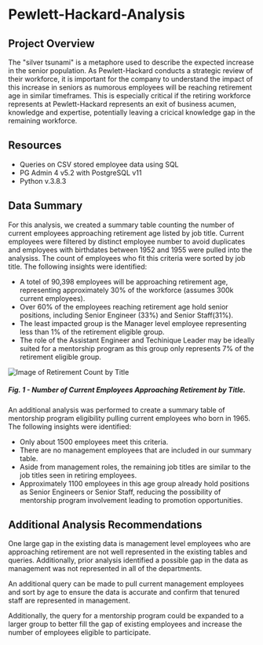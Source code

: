 # Pewlett-Hackard-Analysis

## Project Overview
The "silver tsunami" is a metaphore used to describe the expected increase in the senior population. As Pewlett-Hackard conducts a strategic review of their workforce, it is important for the company to understand the impact of this increase in seniors as numorous employees will be reaching retirement age in similar timeframes. This is especially critical if the retiring workforce represents at Pewlett-Hackard represents an exit of business acumen, knowledge and expertise, potentially leaving a cricical knowledge gap in the remaining workforce.

## Resources
- Queries on CSV stored employee data using SQL
- PG Admin 4 v5.2 with PostgreSQL v11
- Python v.3.8.3

## Data Summary
For this analysis, we created a summary table counting the number of current employees approaching retirement age listed by job title. Current employees were filtered by distinct employee number to avoid duplicates and employees with birthdates between 1952 and 1955 were pulled into the analysiss. The count of employees who fit this criteria were sorted by job title. The following insights were identified:
- A totel of 90,398 employees will be approaching retirement age, representing approximately 30% of the workforce (assumes 300k current employees).
- Over 60% of the employees reaching retirement age hold senior positions, including Senior Engineer (33%) and Senior Staff(31%).
- The least impacted group is the Manager level employee representing less than 1% of the retirement eligible group.
- The role of the Assistant Engineer and Techinique Leader may be ideally suited for a mentorship program as this group only represents 7% of the retirement eligible group.

![Image of Retirement Count by Title](https://github.com/ozloty06/Pewlett-Hackard_Analysis/blob/main/Image_of_Retirement_Count_by_Title.png)
##### Fig. 1 - Number of Current Employees Approaching Retirement by Title.

An additional analysis was performed to create a summary table of mentorship program eligibility pulling current employees who born in 1965. The following insights were identified:
- Only about 1500 employees meet this criteria.
- There are no management employees that are included in our summary table.
- Aside from management roles, the remaining job titles are similar to the job titles seen in retiring employees.
- Approximately 1100 employees in this age group already hold positions as Senior Engineers or Senior Staff, reducing the possibility of mentorship program involvement leading to promotion opportunities.


## Additional Analysis Recommendations

One large gap in the existing data is management level employees who are approaching retirement are not well represented in the existing tables and queries. Additionally, prior analysis identified a possible gap in the data as management was not represented in all of the departments. 

An additional query can be made to pull current management employees and sort by age to ensure the data is accurate and confirm that tenured staff are represented in management.

Additionally, the query for a mentorship program could be expanded to a larger group to better fill the gap of existing employees and increase the number of employees eligible to participate. 
